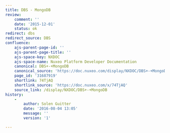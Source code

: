 ```yaml
---
title: DBS - MongoDB
review:
    comment: ''
    date: '2015-12-01'
    status: ok
redirect: dbs
redirect_source: DBS
confluence:
    ajs-parent-page-id: ''
    ajs-parent-page-title: ''
    ajs-space-key: NXDOC
    ajs-space-name: Nuxeo Platform Developer Documentation
    canonical: DBS+-+MongoDB
    canonical_source: 'https://doc.nuxeo.com/display/NXDOC/DBS+-+MongoDB'
    page_id: '31687919'
    shortlink: 74TjAQ
    shortlink_source: 'https://doc.nuxeo.com/x/74TjAQ'
    source_link: /display/NXDOC/DBS+-+MongoDB
history:
    - 
        author: Solen Guitter
        date: '2016-08-04 13:05'
        message: ''
        version: '1'

---
```

